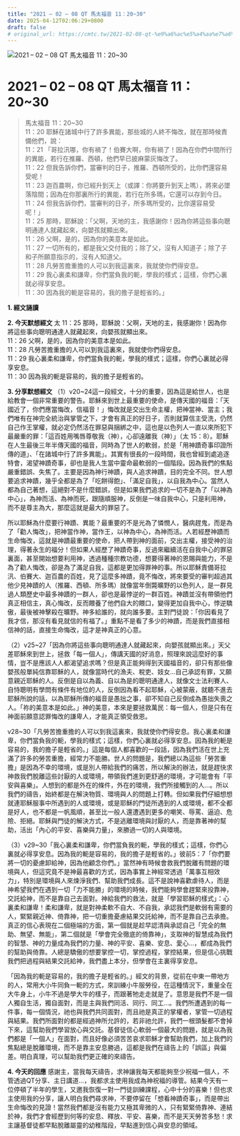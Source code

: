 ```yaml
---
title: "2021 – 02 – 08 QT 馬太福音 11：20~30"
date: 2025-04-12T02:06:29+0800
draft: false
# original_url: https://cmtc.tw/2021-02-08-qt-%e9%a6%ac%e5%a4%aa%e7%a6%8f%e9%9f%b3-11%ef%bc%9a2030
---
```


![2021 – 02 – 08 QT 馬太福音 11：20\~30](/images/qt.jpg   "2021 – 02 – 08 QT 馬太福音 11：20\~30")

# 2021 – 02 – 08 QT 馬太福音 11：20\~30

> 馬太福音 11：20\~30  
> 11：20 耶穌在諸城中行了許多異能，那些城的人終不悔改，就在那時候責備他們，說：  
> 11：21 「哥拉汛哪，你有禍了！伯賽大啊，你有禍了！因為在你們中間所行的異能，若行在推羅、西頓，他們早已披麻蒙灰悔改了。  
> 11：22 但我告訴你們，當審判的日子，推羅、西頓所受的，比你們還容易受呢！  
> 11：23 迦百農啊，你已經升到天上（或譯：你將要升到天上嗎），將來必墜落陰間；因為在你那裏所行的異能，若行在所多瑪，它還可以存到今日。  
> 11：24 但我告訴你們，當審判的日子，所多瑪所受的，比你還容易受呢！」  
> 11：25 那時，耶穌說：「父啊，天地的主，我感謝你！因為你將這些事向聰明通達人就藏起來，向嬰孩就顯出來。  
> 11：26 父啊，是的，因為你的美意本是如此。  
> 11：27 一切所有的，都是我父交付我的；除了父，沒有人知道子；除了子和子所願意指示的，沒有人知道父。  
> 11：28 凡勞苦擔重擔的人可以到我這裏來，我就使你們得安息。  
> 11：29 我心裏柔和謙卑，你們當負我的軛，學我的樣式；這樣，你們心裏就必得享安息。  
> 11：30 因為我的軛是容易的，我的擔子是輕省的。」

**1. 經文誦讀**

**2.  今天默想經文**
太 11：25 那時，耶穌說：父啊，天地的主，我感謝你！因為你將這些事向聰明通達人就藏起來，向嬰孩就顯出來。  
11：26 父啊，是的，因為你的美意本是如此。  
11：28 凡勞苦擔重擔的人可以到我這裏來，我就使你們得安息。  
11：29 我心裏柔和謙卑，你們當負我的軛，學我的樣式；這樣，你們心裏就必得享安息。  
11：30 因為我的軛是容易的，我的擔子是輕省的。

**3. 分享默想經文**
（1）v20\~24這一段經文，十分的重要，因為這是給世人，也是給教會一個非常重要的警告。耶穌來到世上最重要的使命，是傳天國的福音：「天國近了，你們應當悔改，信福音！」悔改就是交出生命主權，把神當神、當主；我們唯有在神完全統治與掌管之下，才會有真正的好日子，否則就算信主受洗，仍然自己作王掌權，就必定仍然活在罪惡與捆綁之中，這也是以色列人一直以來所犯下最嚴重的罪：「這百姓用嘴唇尊敬我（神），心卻遠離我（神）」（太 15：8）。耶穌在人生最後三年半傳天國的福音，同時為了世人的軟弱，於是「用神蹟奇事印證所傳的道」、「在諸城中行了許多異能」。其實有很長的一段時間，我也曾經到處追逐特會，渴望神蹟奇事，卻也是我人生當中靈命最軟弱的一個階段。因為我們的焦點嚴重錯誤、失焦了。主要是因為神行神蹟，與人追求神蹟，目的完全不同。世人想要追求神蹟，幾乎全都是為了「吃餅得飽」、「滿足自我」，以自我為中心。當然人都為自己著想，這絕對不是什麼錯誤，但是如果我們追求的一切不是為了「以神為中心」，為神而活、為神而死，跟隨順服神，反倒是一味自我中心，只是利用神，而不是尊主為大，那麼這就是最大的罪惡了。

所以耶穌為什麼要行神蹟、異能？最重要的不是光為了憐憫人，醫病趕鬼，而是為了「勸人悔改」，把神當作神，當作王，以神為中心，為神而活。人若經歷神蹟而生命悔改，這就是神蹟最重要的使命，把人帶到神的面前，交出主權，接受神的治理，得著永生的福分！但如果人經歷了神蹟奇事，反過來繼續活在自我中心的罪惡裏面，甚至開始想要利用神，透過種種宗教功德，想要得著神的恩賜與能力，不是為了勸人悔改，卻是為了滿足自我，這都是更加得罪神的事。所以耶穌責備哥拉汛、伯賽大、迦百農的百姓，見了這麼多神蹟，竟不悔改，將來要受的審判超過其他少見神蹟的人（推羅、西頓、所多瑪）就像當年倒斃曠野的以色列人，是一群見過人類歷史中最多神蹟的一群人，卻也是最悖逆的一群百姓。神蹟並沒有帶領他們真正相信主，真心悔改，反而餵養了他們自大的餵口，變得更加自我中心，悖逆驕傲，最後被神擊殺在曠野。神多給誰的，就向誰多要。主對門徒說：「你因看見了我才信，那沒有看見就信的有福了。」重點不是看了多少的神蹟，而是我們直接相信神的話，直接生命悔改，這才是神真正的心意。

（2）v25\~27「因為你將這些事向聰明通達人就藏起來，向嬰孩就顯出來。」天父差耶穌來到世上，拯救「每一個人」，傳講天國的好消息，照理來說這麼好的事情，豈不是應該人人都渴望追求嗎？但是真正能夠得到天國福音的，卻只有那些像嬰孩般單純信靠耶穌的人，就像當時代的漁夫、稅吏、妓女…自己承認有罪，又願意親近耶穌的人。反倒是自以為義、自以為是的聰明通達人，就像文士法利賽人、自恃聰明有學問有條件有地位的人，反倒因為看不起耶穌，心被蒙蔽，就聽不進去耶穌所說的話，以為耶穌所傳的福音是愚拙之事，卻不知自己反倒成為愚拙失喪之人。「祢的美意本是如此。」神的美意，本來是要拯救萬民：每一個人，但是只有在神面前願意認罪悔改的謙卑人，才能真正領受救恩。

v28\~30「凡勞苦擔重擔的人可以到我這裏來，我就使你們得安息。我心裏柔和謙卑，你們當負我的軛，學我的樣式；這樣，你們心裏就必得享安息。因為我的軛是容易的，我的擔子是輕省的。」這是每個人都喜歡的一段話，因為我們活在世上充滿了許多的勞苦重擔，經常力不能勝。世人的問題是，我們總以為這些「勞苦重擔」是因為不幸的環境，或是別人帶給我們的痛苦，所以解決的辦法，就是趕快求神救我們脫離這些討厭的人或環境，帶領我們進到更舒適的環境，才可能會有「平安與喜樂」。人想到的都是外在的條件，外在的環境，我們所接觸到的人…。所以我們的禱告，始終都是在解決物質、環境與人的問題上打轉。但如果我們仔細想想就連耶穌服事中所遇到的人或環境，或是耶穌的門徒所遇到的人或環境，都不全都是好人，也不都是一帆風順，甚至比一般人還遭遇到更多的嘲笑、辱罵、逼迫、危險、拒絕。耶穌與門徒的解決方式，不是逃離環境與討厭的人，而是靠著神的幫助，活出「內心的平安、喜樂與力量」，來勝過一切的人與環境。

（3）v29\~30「我心裏柔和謙卑，你們當負我的軛，學我的樣式；這樣，你們心裏就必得享安息。因為我的軛是容易的，我的擔子是輕省的。」彼前5：7「你們要將一切的憂慮卸給神，因為他顧念你們。」當然神有時候會救我們脫離有問題的環境與人，但這究竟不是神最喜歡的方式，因為事實上神經常透過「萬事互相效力」，特別是環境與人來煉淨我們、幫助我們成長。這不是說神喜歡虐待人，而是神希望我們在遇到一切「力不能勝」的環境的時候，我們能夠學會趕緊來投靠神，交託給神，而不是靠自己去面對。神給我們的救法，就是「學習耶穌的樣式」：心裏柔和謙卑！柔和謙卑，就是對神柔軟不自大、不自我，承認我們是軟弱有需要的人，緊緊親近神、倚靠神，把一切重擔憂慮結果交託給神，而不是靠自己去承擔。真正的信心表現在二個極端的方面，第一個就是趁早認清與承認自己「完全的無助、無望、無能」，第二個就是「學會完全徹底的倚靠神」，支取神的智慧成為我們的智慧、神的力量成為我們的力量、神的平安、喜樂、安息、愛心…，都成為我們的幫助與倚靠。人總是驕傲的想要掌控一切，掌控過程，掌控結果，但是信心挑戰我們把過程與結果交託給神，我們盡上本分，但學會在主裏得享安息。

「因為我的軛是容易的，我的擔子是輕省的。」經文的背景，從前在中東一帶地方的人，常用大小牛同負一軛的方式，來訓練小牛服勞役，在這種情況下，重量全在大牛身上，小牛不過是學大牛的樣子，而跟著牠走走就是了。意思是我們不是一個人獨自生活，獨自面對，而是主與我們同活、同行、同工…。我們所遭遇到的每一件事，每一個情況，祂也與我們共同面對，而且祂是真正的掌權者，掌管一切過程與結果。我們所面對的都是經過神所允許的，若非祂允許，我們一根頭髮都不會掉下來，這幫助我們學習放心與交託。基督徒信心軟弱一個最大的問題，就是以為我們都是「一個人」在面對，而且好像必須苦苦哀求耶穌才會幫助我們，加上我們的焦點總是脫離環境，而不是靠主安息勝過，這都是我們在禱告上的「誤區」與偏差。明白真理，可以幫助我們更正確的來禱告。

**4. 今天的回應**
感謝主，當我每天禱告，求神讓我每天都能夠至少祝福一個人，不管透過QT分享、主日講道…，我都求主使用我成為神祝福的導管。結果今天有一位停頓了半年的學生，又邀我恢復一對一門徒訓練課程，心中十分的喜樂！但也求主使用我的分享，讓人明白我們尋求神，不要停留在「想看神蹟奇事」，而是帶出生命悔改的見證！當然我們都是沒有能力又極其卑微的人，只有緊緊倚靠神、連結於神，我們才會經歷到何等的安息、釋放、平安、喜樂，而不是天天勞苦多愁！求主讓基督徒都早點脫離屬靈的幼稚階段，早點進到信心與安息的領域。
